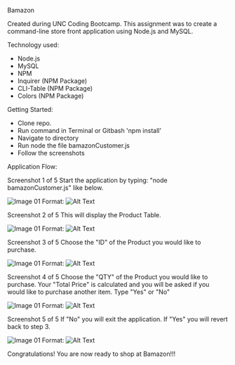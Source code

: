 Bamazon

Created during UNC Coding Bootcamp. This assignment was to create a command-line store front application using Node.js and MySQL.

Technology used:

* Node.js
* MySQL
* NPM
* Inquirer (NPM Package)
* CLI-Table (NPM Package)
* Colors (NPM Package)

Getting Started:

* Clone repo.
* Run command in Terminal or Gitbash 'npm install'
* Navigate to directory
* Run node the file bamazonCustomer.js
* Follow the screenshots

Application Flow:

Screenshot
1 of 5
Start the application by typing: "node bamazonCustomer.js" like below.

![Image 01](images/pic1.jpeg)
Format: ![Alt Text](url)


Screenshot
2 of 5
This will display the Product Table.

![Image 01](/images/pic2.jpeg)
Format: ![Alt Text](url)



Screenshot
3 of 5
Choose the "ID" of the Product you would like to purchase.

![Image 01](/images/pic3.jpeg)
Format: ![Alt Text](url)


Screenshot
4 of 5
Choose the "QTY" of the Product you would like to purchase.
Your "Total Price" is calculated and you will be asked if you would like to purchase another item. Type "Yes" or "No"

![Image 01](/images/pic4.jpeg)
Format: ![Alt Text](url)


Screenshot
5 of 5
If "No" you will exit the application. If "Yes" you will revert back to step 3.

![Image 01](/images/pic5.jpeg)
Format: ![Alt Text](url)


Congratulations! You are now ready to shop at Bamazon!!!


